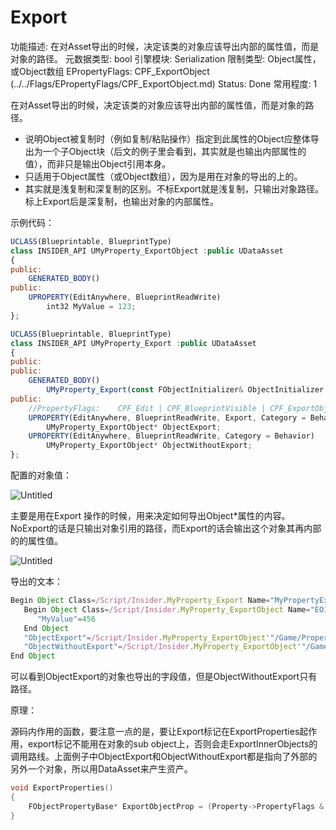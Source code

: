 # Export

功能描述: 在对Asset导出的时候，决定该类的对象应该导出内部的属性值，而是对象的路径。
元数据类型: bool
引擎模块: Serialization
限制类型: Object属性，或Object数组
EPropertyFlags: CPF_ExportObject (../../Flags/EPropertyFlags/CPF_ExportObject.md)
Status: Done
常用程度: 1

在对Asset导出的时候，决定该类的对象应该导出内部的属性值，而是对象的路径。

- 说明Object被复制时（例如复制/粘贴操作）指定到此属性的Object应整体导出为一个子Object块（后文的例子里会看到，其实就是也输出内部属性的值），而非只是输出Object引用本身。
- 只适用于Object属性（或Object数组），因为是用在对象的导出的上的。
- 其实就是浅复制和深复制的区别。不标Export就是浅复制，只输出对象路径。标上Export后是深复制，也输出对象的内部属性。

示例代码：

```jsx
UCLASS(Blueprintable, BlueprintType)
class INSIDER_API UMyProperty_ExportObject :public UDataAsset
{
public:
	GENERATED_BODY()
public:
	UPROPERTY(EditAnywhere, BlueprintReadWrite)
		int32 MyValue = 123;
};

UCLASS(Blueprintable, BlueprintType)
class INSIDER_API UMyProperty_Export :public UDataAsset
{
public:
public:
	GENERATED_BODY()
		UMyProperty_Export(const FObjectInitializer& ObjectInitializer = FObjectInitializer::Get());
public:
	//PropertyFlags:	CPF_Edit | CPF_BlueprintVisible | CPF_ExportObject | CPF_ZeroConstructor | CPF_NoDestructor | CPF_HasGetValueTypeHash | CPF_NativeAccessSpecifierPublic 
	UPROPERTY(EditAnywhere, BlueprintReadWrite, Export, Category = Behavior)
		UMyProperty_ExportObject* ObjectExport;
	UPROPERTY(EditAnywhere, BlueprintReadWrite, Category = Behavior)
		UMyProperty_ExportObject* ObjectWithoutExport;
};
```

配置的对象值：

![Untitled](Export/Untitled.png)

主要是用在Export 操作的时候，用来决定如何导出Object*属性的内容。NoExport的话是只输出对象引用的路径，而Export的话会输出这个对象其再内部的的属性值。

![Untitled](Export/Untitled%201.png)

导出的文本：

```jsx
Begin Object Class=/Script/Insider.MyProperty_Export Name="MyPropertyExportAsset" ExportPath=/Script/Insider.MyProperty_Export'"/Game/Property/MyPropertyExportAsset.MyPropertyExportAsset"'
   Begin Object Class=/Script/Insider.MyProperty_ExportObject Name="EO1" ExportPath=/Script/Insider.MyProperty_ExportObject'"/Game/Property/EO1.EO1"'
      "MyValue"=456
   End Object
   "ObjectExport"=/Script/Insider.MyProperty_ExportObject'"/Game/Property/EO1.EO1"'
   "ObjectWithoutExport"=/Script/Insider.MyProperty_ExportObject'"/Game/Property/EO2.EO2"'
End Object
```

可以看到ObjectExport的对象也导出的字段值，但是ObjectWithoutExport只有路径。

原理：

源码内作用的函数，要注意一点的是，要让Export标记在ExportProperties起作用，export标记不能用在对象的sub object上，否则会走ExportInnerObjects的调用路线。上面例子中ObjectExport和ObjectWithoutExport都是指向了外部的另外一个对象，所以用DataAsset来产生资产。

```cpp
void ExportProperties()
{
	FObjectPropertyBase* ExportObjectProp = (Property->PropertyFlags & CPF_ExportObject) != 0 ? CastField<FObjectPropertyBase>(Property) : NULL;
}
```